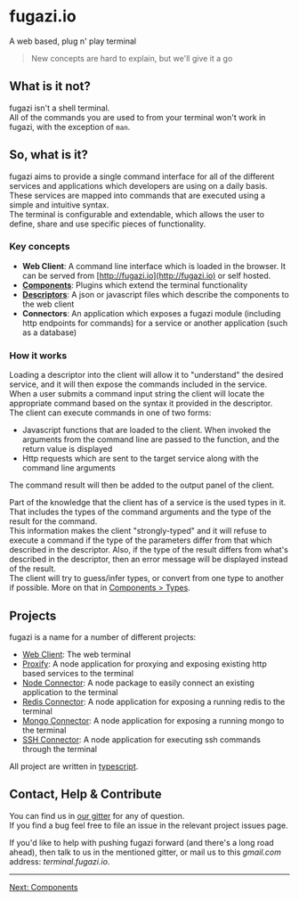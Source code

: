 # fugazi.io

A web based, plug n' play terminal

> New concepts are hard to explain, but we'll give it a go
 

## What is it not?
fugazi isn't a shell terminal.  
All of the commands you are used to from your terminal won't work in fugazi, with the exception of `man`.  

## So, what is it?
fugazi aims to provide a single command interface for all of the different services and applications 
which developers are using on a daily basis.  
These services are mapped into commands that are executed using a simple and intuitive syntax.  
The terminal is configurable and extendable, which allows the user to define, share and use specific pieces of functionality.

### Key concepts
 - **Web Client**: A command line interface which is loaded in the browser. It can be served from [http://fugazi.io](http://fugazi.io) 
 or self hosted. 
 - **[Components](components)**: Plugins which extend the terminal functionality
 - **[Descriptors](descriptors)**: A json or javascript files which describe the components to the web client
 - **Connectors**: An application which exposes a fugazi module (including http endpoints for commands) 
 for a service or another application (such as a database)

### How it works
Loading a descriptor into the client will allow it to "understand" the desired service, and it will then 
expose the commands included in the service.  
When a user submits a command input string the client will locate the appropriate command based on the syntax 
it provided in the descriptor.  
The client can execute commands in one of two forms:
 - Javascript functions that are loaded to the client. When invoked the arguments from the command line 
 are passed to the function, and the return value is displayed
 - Http requests which are sent to the target service along with the command line arguments
 
The command result will then be added to the output panel of the client.  

Part of the knowledge that the client has of a service is the used types in it. That includes the types 
of the command arguments and the type of the result for the command.  
This information makes the client "strongly-typed" and it will refuse to execute a command if the type 
of the parameters differ from that which described in the descriptor. Also, if the type of the result 
differs from what's described in the descriptor, then an error message will be displayed instead of the 
result.  
The client will try to guess/infer types, or convert from one type to another if possible. More on that in 
[Components > Types](components?id=types).

## Projects
fugazi is a name for a number of different projects:
* [Web Client](https://github.com/fugazi-io/webclient): The web terminal
* [Proxify](https://github.com/fugazi-io/proxify): A node application for proxying and exposing existing http based services 
to the terminal
* [Node Connector](https://github.com/fugazi-io/connector.node): A node package to easily connect an existing application 
to the terminal
* [Redis Connector](https://github.com/fugazi-io/connector.node.redis): A node application for exposing a running redis 
to the terminal
* [Mongo Connector](https://github.com/fugazi-io/connector.node.mongo): A node application for exposing a running mongo 
to the terminal
* [SSH Connector](https://github.com/fugazi-io/connector.node.ssh): A node application for executing ssh commands through 
the terminal

All project are written in [typescript](https://www.typescriptlang.org/).

## Contact, Help & Contribute
You can find us in [our gitter](https://gitter.im/fugazi-io/Lobby) for any of question.  
If you find a bug feel free to file an issue in the relevant project issues page.

If you'd like to help with pushing fugazi forward (and there's a long road ahead), then talk to us in 
the mentioned gitter, or mail us to this _gmail.com_ address: _terminal.fugazi.io_.

----

[Next: Components](components?id=components)